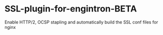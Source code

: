 # SSL-plugin-for-engintron-BETA
Enable HTTP/2, OCSP stapling and automatically build the SSL conf files for nginx
